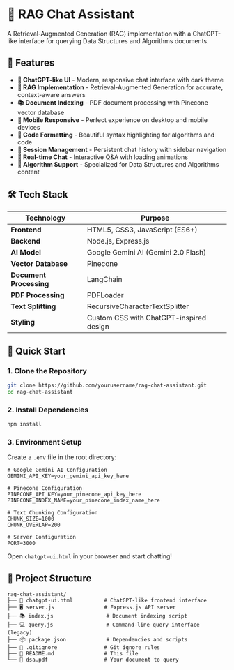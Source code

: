 # 🤖 RAG Chat Assistant

A Retrieval-Augmented Generation (RAG) implementation with a ChatGPT-like interface for querying Data Structures and Algorithms documents.

## 🚀 Features

- **💬 ChatGPT-like UI** - Modern, responsive chat interface with dark theme
- **🧠 RAG Implementation** - Retrieval-Augmented Generation for accurate, context-aware answers
- **📚 Document Indexing** - PDF document processing with Pinecone vector database
- **📱 Mobile Responsive** - Perfect experience on desktop and mobile devices
- **🎨 Code Formatting** - Beautiful syntax highlighting for algorithms and code
- **💾 Session Management** - Persistent chat history with sidebar navigation
- **🔄 Real-time Chat** - Interactive Q&A with loading animations
- **📖 Algorithm Support** - Specialized for Data Structures and Algorithms content

## 🛠️ Tech Stack

| Technology | Purpose |
|------------|---------|
| **Frontend** | HTML5, CSS3, JavaScript (ES6+) |
| **Backend** | Node.js, Express.js |
| **AI Model** | Google Gemini AI (Gemini 2.0 Flash) |
| **Vector Database** | Pinecone |
| **Document Processing** | LangChain |
| **PDF Processing** | PDFLoader |
| **Text Splitting** | RecursiveCharacterTextSplitter |
| **Styling** | Custom CSS with ChatGPT-inspired design |


## 🚀 Quick Start

### 1. Clone the Repository

```bash
git clone https://github.com/yourusername/rag-chat-assistant.git
cd rag-chat-assistant
```

### 2. Install Dependencies

```bash
npm install
```

### 3. Environment Setup

Create a `.env` file in the root directory:

```env
# Google Gemini AI Configuration
GEMINI_API_KEY=your_gemini_api_key_here

# Pinecone Configuration
PINECONE_API_KEY=your_pinecone_api_key_here
PINECONE_INDEX_NAME=your_pinecone_index_name_here

# Text Chunking Configuration
CHUNK_SIZE=1000
CHUNK_OVERLAP=200

# Server Configuration
PORT=3000
```

Open `chatgpt-ui.html` in your browser and start chatting!

## 📁 Project Structure

```
rag-chat-assistant/
├── 📄 chatgpt-ui.html          # ChatGPT-like frontend interface
├── 🖥️ server.js                # Express.js API server
├── 📚 index.js                 # Document indexing script
├── 💻 query.js                 # Command-line query interface (legacy)
├── 📦 package.json             # Dependencies and scripts
├── 🚫 .gitignore               # Git ignore rules
├── 📖 README.md                # This file
└── 📄 dsa.pdf                  # Your document to query
```
